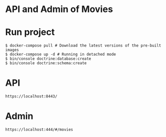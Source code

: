 # API and Admin of Movies

# Run project
```
$ docker-compose pull # Download the latest versions of the pre-built images
$ docker-compose up -d # Running in detached mode
$ bin/console doctrine:database:create
$ bin/console doctrine:schema:create
```
# API

```
https://localhost:8443/
```

# Admin

```
https://localhost:444/#/movies
```
